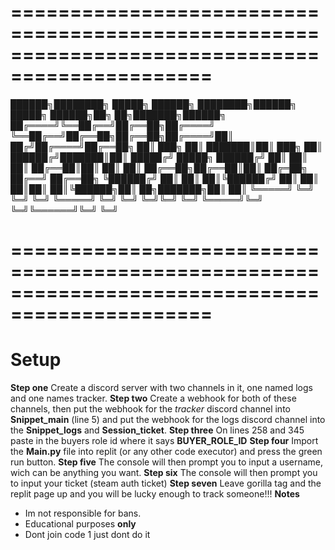 ===============================================================================================                                                                                          
===============================================================================================

 ██████╗████████╗ █████╗  ██████╗     ████████╗██████╗  █████╗  ██████╗██╗  ██╗███████╗██████╗ 
██╔════╝╚══██╔══╝██╔══██╗██╔════╝     ╚══██╔══╝██╔══██╗██╔══██╗██╔════╝██║ ██╔╝██╔════╝██╔══██╗
██║  ███╗  ██║   ███████║██║  ███╗       ██║   ██████╔╝███████║██║     █████╔╝ █████╗  ██████╔╝
██║   ██║  ██║   ██╔══██║██║   ██║       ██║   ██╔══██╗██╔══██║██║     ██╔═██╗ ██╔══╝  ██╔══██╗
╚██████╔╝  ██║   ██║  ██║╚██████╔╝       ██║   ██║  ██║██║  ██║╚██████╗██║  ██╗███████╗██║  ██║
 ╚═════╝   ╚═╝   ╚═╝  ╚═╝ ╚═════╝        ╚═╝   ╚═╝  ╚═╝╚═╝  ╚═╝ ╚═════╝╚═╝  ╚═╝╚══════╝╚═╝  ╚═╝
                                                                                               
===============================================================================================                                                                                          
===============================================================================================
# Setup
**Step one**
Create a discord server with two channels in it, one named logs and one names tracker.
**Step two**
Create a webhook for both of these channels, then put the webhook for the *tracker* discord channel into **Snippet_main** (line 5) and put the webhook for the logs discord channel into the **Snippet_logs** and **Session_ticket**.
**Step three**
On lines 258 and 345 paste in the buyers role id where it says **BUYER_ROLE_ID**
**Step four**
Import the **Main.py** file into replit (or any other code executor) and press the green run button.
**Step five**
The console will then prompt you to input a username, wich can be anything you want.
**Step six**
The console will then prompt you to input your ticket (steam auth ticket)
**Step seven** 
Leave gorilla tag and the replit page up and you will be lucky enough to track someone!!!
**Notes**
- Im not responsible for bans.
- Educational purposes **only**
- Dont join code 1 just dont do it
